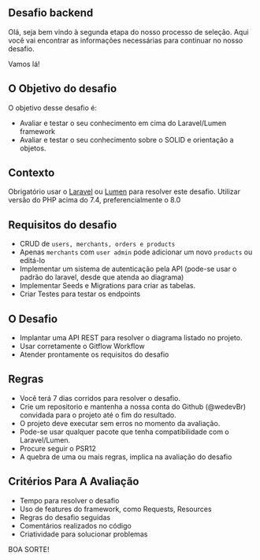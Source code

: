 ## Desafio backend
Olá, seja bem vindo à segunda etapa do nosso processo de seleção.
Aqui você vai encontrar as informações necessárias para continuar no nosso desafio.

Vamos lá!

## O Objetivo do desafio
O objetivo desse desafio é: 
- Avaliar e testar o seu conhecimento em cima do Laravel/Lumen framework
- Avaliar e testar o seu conhecimento sobre o SOLID e orientação a objetos.

## Contexto
Obrigatório usar o [Laravel](https://laravel.com/docs) ou [Lumen](https://lumen.laravel.com/docs) para resolver este desafio.
Utilizar versão do PHP acima do 7.4, preferencialmente o 8.0


## Requisitos do desafio
- CRUD de `users, merchants, orders e products`
- Apenas `merchants` com `user admin` pode adicionar um novo `products` ou editá-lo
- Implementar um sistema de autenticação pela API (pode-se usar o padrão do laravel, desde que atenda ao diagrama)
- Implementar Seeds e Migrations para criar as tabelas.
- Criar Testes para testar os endpoints

## O Desafio
- Implantar uma API REST para resolver o diagrama listado no projeto.
- Usar corretamente o Gitflow Workflow
- Atender prontamente os requisitos do desafio

## Regras
- Você terá 7 dias corridos para resolver o desafio.
- Crie um repositorio e mantenha a nossa conta do Github (@wedevBr) convidada para o projeto até o fim do resultado.
- O projeto deve executar sem erros no momento da avaliação.
- Pode-se usar qualquer pacote que tenha compatibilidade com o Laravel/Lumen.
- Procure seguir o PSR12
- A quebra de uma ou mais regras, implica na avaliação do desafio


## Critérios Para A Avaliação
- Tempo para resolver o desafio
- Uso de features do framework, como Requests, Resources
- Regras do desafio seguidas
- Comentários realizados no código
- Criatividade para solucionar problemas

BOA SORTE!

